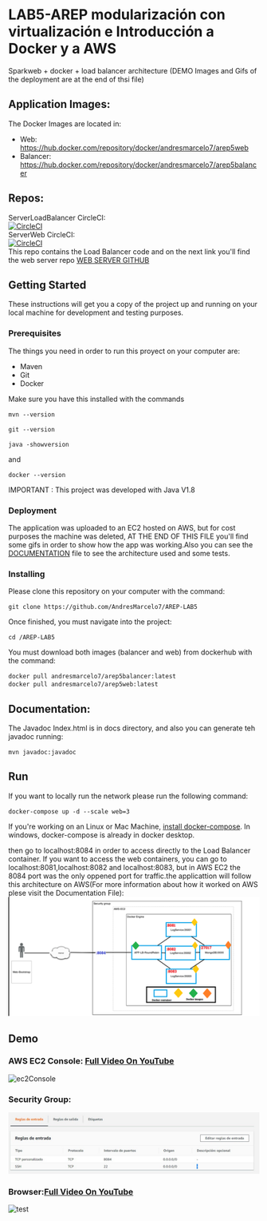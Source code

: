 # LAB5-AREP  modularización con virtualización e Introducción a Docker y a AWS
Sparkweb + docker + load balancer architecture 
(DEMO Images and Gifs of the deployment are at the end of thsi file)

## Application Images:
The Docker Images are  located in:  
- Web: https://hub.docker.com/repository/docker/andresmarcelo7/arep5web
- Balancer: https://hub.docker.com/repository/docker/andresmarcelo7/arep5balancer

## Repos: 
ServerLoadBalancer CircleCI:  
[![CircleCI](https://circleci.com/gh/AndresMarcelo7/AREP-LAB5.svg?style=svg)](https://circleci.com/gh/AndresMarcelo7/AREP-LAB5)  
ServerWeb CircleCI:  
[![CircleCI](https://circleci.com/gh/AndresMarcelo7/WebServerDocker.svg?style=svg)](https://circleci.com/gh/AndresMarcelo7/WebServerDocker)  
This repo contains the Load Balancer code and on the next link you'll find  the web server repo [WEB SERVER GITHUB](https://github.com/AndresMarcelo7/WebServerDocker)
## Getting Started
These instructions will get you a copy of the project up and running on your local machine for development and testing purposes.
### Prerequisites
The things you need in order to run this proyect on your computer are:
- Maven
- Git  
- Docker

Make sure you have this installed with the commands
```
mvn --version
```
```
git --version
```
```
java -showversion
```
and 
```
docker --version
```

IMPORTANT : This project was developed with Java V1.8

### Deployment
The application was uploaded to an EC2 hosted on AWS, but for cost purposes the machine was deleted, AT THE END OF THIS FILE you'll find some gifs in order to show how the app was working.Also you can see the [DOCUMENTATION](/Documentacion.pdf) file to see the architecture used and some tests.

### Installing
Please clone this repository on your computer with the command:

```
git clone https://github.com/AndresMarcelo7/AREP-LAB5
```
Once finished, you must navigate into the project:
```
cd /AREP-LAB5
```
You must download both images (balancer and web) from dockerhub with the command:  
```
docker pull andresmarcelo7/arep5balancer:latest
docker pull andresmarcelo7/arep5web:latest
```
## Documentation:

The Javadoc Index.html is in docs directory, and also you can generate teh javadoc running:
```
mvn javadoc:javadoc
```

## Run

If you want to locally run the network please run the following command:
```
docker-compose up -d --scale web=3
```
If you're working on an Linux or Mac Machine, [install docker-compose](https://docs.docker.com/compose/install/).
In windows, docker-compose is already in docker desktop.

then go to localhost:8084 in order to access directly to the Load Balancer container.
If you want to access the web containers, you can go to localhost:8081,localhost:8082 and localhost:8083, but in AWS EC2 the 8084 port was the only oppened port for traffic.the applicattion will follow this architecture on AWS(For more information about how it worked on AWS plese visit the Documentation File):
![Architecture](img/architecture.png)


## Demo
### AWS EC2 Console: [Full Video On YouTube](https://youtu.be/4VI-g27sb3c)
![ec2Console](https://media.giphy.com/media/ZXLFI4pUR1IobObOV0/giphy.gif)
### Security Group:
![sec](img/10SecurityGroup.jpg)
### Browser:[Full Video On YouTube](https://youtu.be/bR5paW5PH4U)
![test](https://media.giphy.com/media/9XF9nAdz2Iejqno5zS/giphy.gif)
